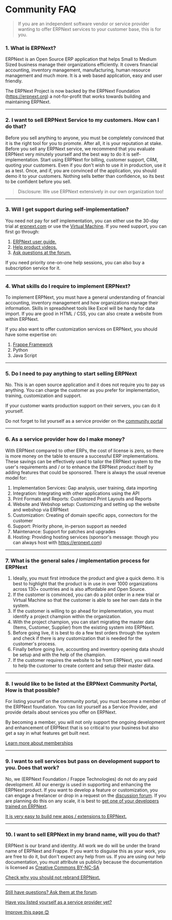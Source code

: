# Community FAQ

> If you are an independent software vendor or service provider wanting to offer ERPNext services to your customer base, this is for you.

### 1. What is ERPNext?

ERPNext is an Open Source ERP application that helps Small to Medium Sized business manage their organizations efficiently. It covers financial accounting, inventory management, manufacturing, human resource management and much more. It is a web based application, easy and user friendly.

The ERPNext Project is now backed by the ERPNext Foundation (https://erpnext.org) a not-for-profit that works towards building and maintaining ERPNext.

---

### 2. I want to sell ERPNext Service to my customers. How can I do that?

Before you sell anything to anyone, you must be completely convinced that it is the right tool for you to promote. After all, it is your reputation at stake. Before you sell any ERPNext service, we recommend that you evaluate ERPNext very minutely yourself and the best way to do it is self-implementation. Start using ERPNext for billing, customer support, CRM, quoting your customers. Even if you don't wish to use it in production, use it as a test. Once, and if, you are convinced of the application, you should demo it to your customers. Nothing sells better than confidence, so its best to be confident before you sell.

> Disclosure: We use ERPNext extensively in our own organization too!

---

### 3. Will I get support during self-implementation?

You need not pay for self implementation, you can either use the 30-day trial at [erpnext.com](https://erpnext.com) or use the [Virtual Machine](https://erpnext.com/download). If you need support, you can first go through:

1. [ERPNext user guide.](https://erpnext.org/docs/user/manual/en/)
1. [Help product videos.](https://erpnext.org/docs/user/videos/learn)
1. [Ask questions at the forum.](https://discuss.erpnext.com)

If you need priority one-on-one help sessions, you can also buy a subscription service for it.

---

### 4. What skills do I require to implement ERPNext?

To implement ERPNext, you must have a general understanding of financial accounting, inventory management and how organizations manage their information. Skills in spreadsheet tools like Excel will be handy for data import. If you are good in HTML / CSS, you can also create a website from within ERPNext.

If you also want to offer customization services on ERPNext, you should have some expertise on:

1. [Frappe Framework](https://frappe.io)
1. Python
1. Java Script

---

### 5. Do I need to pay anything to start selling ERPNext

No. This is an open source application and it does not require you to pay us anything. You can charge the customer as you prefer for implementation, training, customization and support.

If your customer wants production support on their servers, you can do it yourself.

Do not forget to list yourself as a service provider on the [community portal](/service-providers)

---

### 6. As a service provider how do I make money?

With ERPNext compared to other ERPs, the cost of license is zero, so there is more money on the table to ensure a successful ERP implementations. These savings can be effectively used to tailor the ERPNext system to the user's requirements and / or to enhance the ERPNext product itself by adding features that could be sponsored. There is always the usual revenue model for:

1. Implementation Services: Gap analysis, user training, data importing
1. Integration: Integrating with other applications using the API
1. Print Formats and Reports: Customized Print Layouts and Reports
1. Website and Webshop setup: Customizing and setting up the website and webshop via ERPNext
1. Customization: Creating of domain specific apps, connectors for the customer
1. Support: Priority phone, in-person support as needed
1. Maintenance: Support for patches and upgrades
1. Hosting: Providing hosting services (sponsor's message: though you can always host with https://erpnext.com)

---

### 7. What is the general sales / implementation process for ERPNext

1. Ideally, you must first introduce the product and give a quick demo. It is best to highlight that the product is in use in over 1000 organizations across 130+ countries and is also affordable and Open Source.
2. If the customer is convinced, you can do a pilot order in a new trial or Virtual Machine so that the customer is able to see her own data in the system.
3. If the customer is willing to go ahead for implementation, you must identify a project champion within the organization.
4. With the project champion, you can start migrating the master data (Items, Customer, Supplier) from the existing system into ERPNext.
5. Before going live, it is best to do a few test orders through the system and check if there is any customization that is needed for the customer's process.
6. Finally before going live, accounting and inventory opening data should be setup and with the help of the champion.
7. If the customer requires the website to be from ERPNext, you will need to help the customer to create content and setup their master data.

---

### 8. I would like to be listed at the ERPNext Community Portal, How is that possible?

For listing yourself on the community portal, you must become a member of the ERPNext foundation. You can list yourself as a Service Provider, and provide details about services you offer on ERPNext.

By becoming a member, you will not only support the ongoing development and enhancement of ERPNext that is so critical to your business but also get a say in what features get built next.

[Learn more about memberships](/memberships)

---

### 9. I want to sell services but pass on development support to you. Does that work?

No, we (ERPNext Foundation / Frappe Technologies) do not do any paid development. All our energy is used in supporting and enhancing the ERPNext product. If you want to develop a feature or customization, you can engage a freelancer or drop in a request on the [discussion forum](https://discuss.erpnext.com). If you are planning do this on any scale, it is best to [get one of your developers trained on ERPNext](https://www.youtube.com/watch?v=eCAMPcl7NKc&list=PL3lFfCEoMxvzHtsZHFJ4T3n5yMM3nGJ1W).

[It is very easy to build new apps / extensions to ERPNext.](http://frappe.io/docs/user/tutorial/)

---


### 10. I want to sell ERPNext in my brand name, will you do that?

ERPNext is our brand and identity. All work we do will be under the brand name of ERPNext and Frappe. If you want to disguise this as your work, you are free to do it, but don't expect any help from us. If you are using our help documentation, you must attribute us publicly because the documentation is licensed as [Creative Commons BY-NC-SA](https://creativecommons.org/licenses/by-nc-sa/3.0/us/)

[Check why you should not rebrand ERPNext.](https://frappe.io/blog/general/why-you-should-not-rebrand-erpnext)

---


[Still have questions? Ask them at the forum](https://discuss.erpnext.com).

[Have you listed yourself as a service provider yet?](/service-providers)

[Improve this page 😊](https://github.com/erpnext/foundation/blob/master/foundation/www/faq.md)
